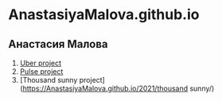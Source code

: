 # AnastasiyaMalova.github.io
## Анастасия Малова

1. [Uber project](https://AnastasiyaMalova.github.io/2021/Uber-project/src/)
2. [Pulse project](https://AnastasiyaMalova.github.io/2021/Pulse-project/src/)
3. [Thousand sunny project](https://AnastasiyaMalova.github.io/2021/thousand sunny/)
